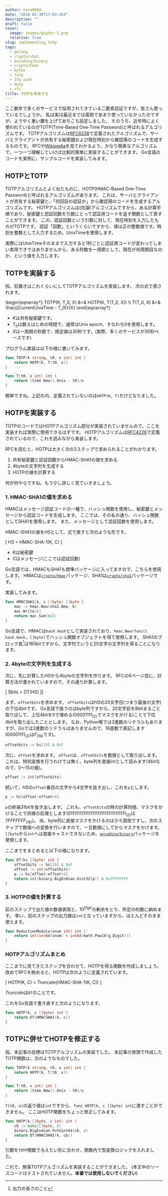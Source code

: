 ```yaml
---
author: nasa9084
date: "2018-03-30T17:03:45Z"
description: ""
draft: false
cover:
  image: images/gopher-5.png
  relative: true
slug: implementing_totp
tags:
  - golang
  - crypto/sha1
  - encoding/binary
  - crypto/hmac
  - bytes
  - totp
  - 2fa-auth
  - hotp
  - rfc
title: TOTPを実装する
---
```



ここ数年で多くのサービスで採用されてきている二要素認証ですが、皆さん使っているでしょうか。
私は実は最近までは面倒であまり使っていなかったのですが、ようやく重い腰を上げてあちこち設定しました。
そのうち、近年特によく使われているのがTOTP(Time-Based One-Time Password)と呼ばれるアルゴリズムです。
TOTPアルゴリズムは[RFC6238](https://tools.ietf.org/html/rfc6238)で定義されたアルゴリズムで、サーバとクライアントが共有する秘密鍵および現在時刻から確認用のコードを生成するものです。
RFCや[Wikipedia](https://en.wikipedia.org/wiki/Time-based_One-time_Password_algorithm)を見てわかるよう、かなり簡素なアルゴリズムで、一つ一つ理解していけば比較的簡単に実装することができます。
Go言語のコードを実例に、サンプルコードを実装してみます。

## HOTPとTOTP

TOTPアルゴリズムとよく似たものに、HOTP(HMAC-Based One-Time Password)と呼ばれるアルゴリズムがあります。
これは、サーバとクライアントが共有する秘密鍵と、「何回目の認証か」から確認用のコードを生成するアルゴリズムです。
HOTPアルゴリズムは(勿論)アルゴリズムですから、ある計算手順であり、秘密鍵と認証回数を引数にとって認証用コードを返す関数として表すことができます。
この、認証回数という引数に対して、現在時刻を入力したものがTOTPです。
認証「回数」というくらいですから、値は正の整数値です。時刻を整数として入力するため、UnixTimeを使用します。

実際にはUnixTimeそのままで入力すると1秒ごとに認証用コードが変わってしまい実用できではありませんから、ある秒数を一周期として、現在が何周期目なのか、という値を入力します。

## TOTPを実装する

扨、前置きはこれくらいにしてTOTPアルゴリズムを実装します。
次の式で表されます。

\begin{eqnarray*}
TOTP(K, T_0, X) &=& HOTP(K, T(T_0, X)) \\\\
T(T_0, X) &=& \frac{(CurrentUnixTime - T_0)}{X}
\end{eqnarray*}

* $K$は共有秘密鍵です。
* $T_0$は数えはじめの時間で、通常はUnix epoch、すなわち0を使用します。
* $X$は一周期の秒数で、規定値は30秒です。(実際、多くのサービスが30秒ベースです)

プログラム実装は以下の様に書いてみます。

``` go
func TOTP(k string, t0, x int) int {
    return HOTP(k, T(t0, x))
}

func T(t0, x int) int {
    return (time.Now().Unix - t0)/x
}
```

簡単ですね。上記の内、定義されていないのは`HOTP(K, T)`だけとなりました。

## HOTPを実装する

TOTPのコードではHOTPアルゴリズム部分が実装されていませんので、ここを実装すれば実際に使用できるはずです。
HOTPアルゴリズムは[RFC4226](https://tools.ietf.org/html/rfc4226)で定義されているので、これを読みながら実装します。

RFCを読むと、HOTPは大きく次の3ステップで求められることがわかります。

1. 共有秘密鍵と認証回数からHMAC-SHA1の値を求める
2. 4byteの文字列を生成する
3. HOTPの値を計算する

何が何やらですね。もう少し詳しく見ていきましょう。

### 1. HMAC-SHA1の値を求める

HMACはメッセージ認証コードの一種で、ハッシュ関数を使用し、秘密鍵とメッセージから認証コードを生成します。
ここでは、その名の通り、ハッシュ関数としてSHA1を使用します。
また、メッセージとして認証回数を使用します。

HMAC-SHA1の値を$HS$として、式で表すと次のような形です。

\[
HS = HMAC-SHA-1(K, C)
\]

* $K$は秘密鍵
* $C$はメッセージ(ここでは認証回数)

Go言語では、HMACもSHA1も標準パッケージに入ってますので、こちらを使用します。
HMACは[`crypto/hmac`](https://golang.org/pkg/crypto/hmac)パッケージ、SHA1は[`crypto/sha1`](https://golang.org/pkg/crypto/sha1)パッケージです。

実装してみます。

``` go
func HMACSHA1(k, c []byte) []byte {
    mac := hmac.New(sha1.New, k)
    mac.Write(c)
    return mac.Sum(nil)
}
```

Go言語で、HMACは`hash.Hash`として実装されており、`hmac.New(func() hash.Hash, []byte)`でハッシュ関数オブジェクトを得て使用します。
SHA1のブロック長[^block_length]は160bitですから、文字列でいうと20文字の文字列を得ることになります。

### 2. 4byteの文字列を生成する

次に、先に計算した$HS$から4byteの文字列を作ります。
RFCの6ページ目に、計算方法が書かれていますので、その通り計算します。

\[
Sbits = DT(HS)
\]]

まず、`offsetbits`を求めます。
`offsetbits`は$HS$の20文字目(つまり最後の文字)の下位4bitです。
Go言語で扱うのはbyte列ですから、20文字目を8bitまるごと取り出して、上位4bitを0で埋める($00001111_{(2)}$でマスクをかける)ことで下位4bitを取り出したこととします。
なお、Python等では2進数のリテラルもありますが、Goでは2進数のリテラルはありませんので、16進数で表記します($00001111_{(2)}$は$F_{(16)}$です)。

``` go
offsetbits := hs[19] & 0xF
```

次に、`offset`を求めます。
`offset`は、`offsetbits`を数値として取り出します。
これは、特別変換を行うわけでは無く、byte列を直接intとして読みます(4bitなので、0〜15の値)。

``` go
offset := int(offsetbits)
```

続いて、$HS$の`offset`番目の文字から4文字を抜き出し、これを`p`とします。

``` go
p := hs[offset:offset+4]
```

`p`の終端31bitを抜き出します。
これも、`offsetbits`の時の計算同様、マスクをかけることで同様の処理とします($01111111111111111111111111111111_{(2)}$は$7FFFFFFF_{(16)}$)。
尚、byte列に直接マスクをかけるのは少々面倒ですし、次のステップで数値への変換を行いますので、一旦数値にしてからマスクをかけます。
`[]byte`から`int`へは直接キャストできないため、[`encoding/binary`](https://golang.org/pkg/encoding/binary)パッケージを使用します。

ここまでをまとめると以下の様になります。

``` go
func DT(hs []byte) int {
    offsetbits := hs[19] & 0xF
    offset := int(offsetbits)
    p := hs[offset:offset+4]
    return int(binary.BigEndian.Uint32(p)) & 0x7FFFFFFF
}
```

### 3. HOTPの値を計算する

前のステップで出た値の数値表現と、$10^{Digit}$の剰余をとり、所定の桁数に納めます。
幸い、前のステップの出力値は`int`となっていますから、ほとんどそのまま使えます。

``` go
func ReductionModulo(snum int) int {
    return int(int64(snum) % int64(math.Pow10(g.Digit)))
}
```

### HOTPアルゴリズムまとめ

ここまでに見てきたステップを合わせて、HOTPを得る関数を作成しましょう。
改めてRFCを眺めると、HOTPは次のように定義されています。

\[
HOTP(K, C) = Truncate(HMAC-SHA-1(K, C))
\]

$Truncate$は`DT`のことです。

これをGo言語で書き直すと次のようになります。

``` go
func HOTP(k, c []byte) int {
    return DT(HMACSHA1(k, c))
}
```

## TOTPに併せてHOTPを修正する

扨、本記事の目標はTOTPアルゴリズムの実装でした。
本記事の冒頭で作成したTOTP関数は、次のようなものでした。

``` go
func TOTP(k string, t0, x int) int {
    return HOTP(k, T(t0, x))
}

func T(t0, x int) int {
    return (time.Now().Unix - t0)/x
}
```

`T(t0, x)`の返り値は`int`ですから、`func HOTP(k, c []byte) int`に渡すことができません。
ここはHOTP関数をちょっと修正してみます。

``` go
func HOTP(k []byte, c int) int {
    cb := make([]byte, 8)
    binary.BigEndian.PutUint64(cb, c)
    return DT(HMACSHA1(k, cb))
}
```

引数を`TOTP`関数で与えたい形に合わせ、関数内で型変換ロジックを入れました。

これで、無事TOTPアルゴリズムを実装することができました。
(本文中のソースコードはテストされていません。**本番では使用しないでください**)


[^block_length]: 出力の長さのこと

